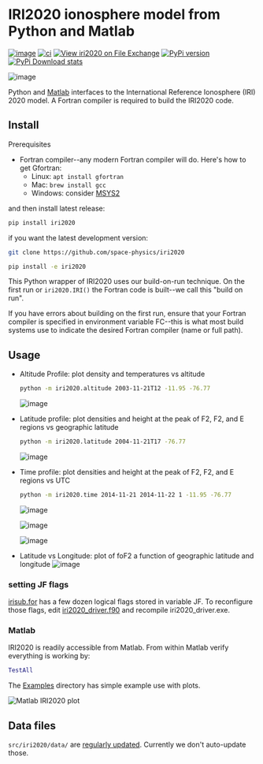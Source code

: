 # IRI2020 ionosphere model from Python and Matlab

[![image](https://zenodo.org/badge/DOI/10.5281/zenodo.240895.svg)](https://doi.org/10.5281/zenodo.240895)
[![ci](https://github.com/space-physics/iri2020/actions/workflows/ci.yml/badge.svg)](https://github.com/space-physics/iri2020/actions/workflows/ci.yml)
[![View iri2020 on File Exchange](https://www.mathworks.com/matlabcentral/images/matlab-file-exchange.svg)](https://www.mathworks.com/matlabcentral/fileexchange/81056-iri2020)
[![PyPi version](https://img.shields.io/pypi/pyversions/iri2020.svg)](https://pypi.python.org/pypi/iri2020)
[![PyPi Download stats](https://static.pepy.tech/badge/iri2020)](https://pepy.tech/project/iri2020)

![image](./figures/iri2DExample02.gif)

Python and [Matlab](#matlab) interfaces to the International Reference Ionosphere (IRI) 2020 model.
A Fortran compiler is required to build the IRI2020 code.

## Install

Prerequisites

* Fortran compiler--any modern Fortran compiler will do. Here's how to get Gfortran:
  * Linux: `apt install gfortran`
  * Mac: `brew install gcc`
  * Windows: consider [MSYS2](https://www.scivision.dev/install-msys2-windows/)

and then install latest release:

```sh
pip install iri2020
```

if you want the latest development version:

```sh
git clone https://github.com/space-physics/iri2020

pip install -e iri2020
```

This Python wrapper of IRI2020 uses our build-on-run technique.
On the first run or `iri2020.IRI()` the Fortran code is built--we call this "build on run".

If you have errors about building on the first run, ensure that your Fortran compiler is specified in environment variable FC--this is what most build systems use to indicate the desired Fortran compiler (name or full path).

## Usage

* Altitude Profile: plot density and temperatures vs altitude

  ```sh
  python -m iri2020.altitude 2003-11-21T12 -11.95 -76.77
  ```

  ![image](./figures/iri1DExample01.png)
* Latitude profile: plot densities and height at the peak of F2, F2, and E regions vs geographic latitude

  ```sh
  python -m iri2020.latitude 2004-11-21T17 -76.77
  ```

  ![image](./figures/iri1DExample02.png)
* Time profile: plot densities and height at the peak of F2, F2, and E regions vs UTC

  ```sh
  python -m iri2020.time 2014-11-21 2014-11-22 1 -11.95 -76.77
  ```

  ![image](./figures/plasma.png)

  ![image](./figures/tec.png)

  ![image](./figures/iri2DExample01.png)
* Latitude vs Longitude: plot of foF2 a function of geographic latitude and longitude
  ![image](./figures/iri2DExample02.png)

### setting JF flags

[irisub.for](./iri2020/src/irisub.for) has a few dozen logical flags stored in variable JF. To reconfigure those flags, edit [iri2020_driver.f90](./iri2020/src/iri2020_driver.f90) and recompile iri2020_driver.exe.

### Matlab

IRI2020 is readily accessible from Matlab.
From within Matlab verify everything is working by:

```matlab
TestAll
```

The [Examples](./Examples) directory has simple example use with plots.

![Matlab IRI2020 plot](./figures/matlab.png)

## Data files

`src/iri2020/data/` are
[regularly updated](http://irimodel.org/indices/).
Currently we don't auto-update those.
